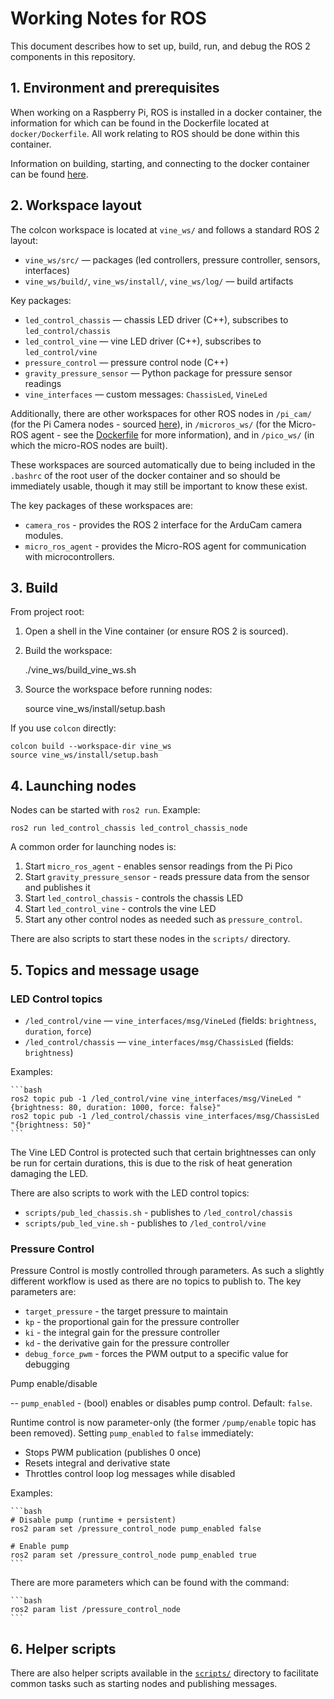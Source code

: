 # Working Notes for ROS

This document describes how to set up, build, run, and debug the ROS 2 components in this repository.

## 1. Environment and prerequisites

When working on a Raspberry Pi, ROS is installed in a docker container, the information for which can be found in the Dockerfile located at `docker/Dockerfile`. All work relating to ROS should be done within this container.

Information on building, starting, and connecting to the docker container can be found [here](./Docker.md).

## 2. Workspace layout

The colcon workspace is located at `vine_ws/` and follows a standard ROS 2 layout:

- `vine_ws/src/` — packages (led controllers, pressure controller, sensors, interfaces)
- `vine_ws/build/`, `vine_ws/install/`, `vine_ws/log/` — build artifacts

Key packages:

- `led_control_chassis` — chassis LED driver (C++), subscribes to `led_control/chassis`
- `led_control_vine` — vine LED driver (C++), subscribes to `led_control/vine`
- `pressure_control` — pressure control node (C++)
- `gravity_pressure_sensor` — Python package for pressure sensor readings
- `vine_interfaces` — custom messages: `ChassisLed`, `VineLed`

Additionally, there are other workspaces for other ROS nodes in `/pi_cam/` (for the Pi Camera nodes - sourced [here](https://github.com/MECH5080-Project-164/camera_ros)), in `/microros_ws/` (for the Micro-ROS agent - see the [Dockerfile](../docker/Dockerfile) for more information), and in `/pico_ws/` (in which the micro-ROS nodes are built).

These workspaces are sourced automatically due to being included in the `.bashrc` of the root user of the docker container and so should be immediately usable, though it may still be important to know these exist.

The key packages of these workspaces are:

- `camera_ros` - provides the ROS 2 interface for the ArduCam camera modules.
- `micro_ros_agent` - provides the Micro-ROS agent for communication with microcontrollers.

## 3. Build

From project root:

1. Open a shell in the Vine container (or ensure ROS 2 is sourced).
2. Build the workspace:

    ./vine_ws/build_vine_ws.sh

3. Source the workspace before running nodes:

    source vine_ws/install/setup.bash

If you use `colcon` directly:

    colcon build --workspace-dir vine_ws
    source vine_ws/install/setup.bash

## 4. Launching nodes

Nodes can be started with `ros2 run`. Example:

    ros2 run led_control_chassis led_control_chassis_node

A common order for launching nodes is:

1. Start `micro_ros_agent` - enables sensor readings from the Pi Pico
2. Start `gravity_pressure_sensor` - reads pressure data from the sensor and publishes it
3. Start `led_control_chassis` - controls the chassis LED
4. Start `led_control_vine` - controls the vine LED
5. Start any other control nodes as needed such as `pressure_control`.

There are also scripts to start these nodes in the `scripts/` directory.

## 5. Topics and message usage

### LED Control topics

- `/led_control/vine` — `vine_interfaces/msg/VineLed` (fields: `brightness`, `duration`, `force`)
- `/led_control/chassis` — `vine_interfaces/msg/ChassisLed` (fields: `brightness`)

Examples:

    ```bash
    ros2 topic pub -1 /led_control/vine vine_interfaces/msg/VineLed "{brightness: 80, duration: 1000, force: false}"
    ros2 topic pub -1 /led_control/chassis vine_interfaces/msg/ChassisLed "{brightness: 50}"
    ```

The Vine LED Control is protected such that certain brightnesses can only be run for certain durations, this is due to the risk of heat generation damaging the LED.

There are also scripts to work with the LED control topics:

- `scripts/pub_led_chassis.sh` - publishes to `/led_control/chassis`
- `scripts/pub_led_vine.sh` - publishes to `/led_control/vine`

### Pressure Control

Pressure Control is mostly controlled through parameters. As such a slightly different workflow is used as there are no topics to publish to. The key parameters are:

- `target_pressure` - the target pressure to maintain
- `kp` - the proportional gain for the pressure controller
- `ki` - the integral gain for the pressure controller
- `kd` - the derivative gain for the pressure controller
- `debug_force_pwm` - forces the PWM output to a specific value for debugging

Pump enable/disable

-- `pump_enabled` - (bool) enables or disables pump control. Default: `false`.

Runtime control is now parameter-only (the former `/pump/enable` topic has been removed). Setting `pump_enabled` to `false` immediately:

- Stops PWM publication (publishes 0 once)
- Resets integral and derivative state
- Throttles control loop log messages while disabled

Examples:

    ```bash
    # Disable pump (runtime + persistent)
    ros2 param set /pressure_control_node pump_enabled false

    # Enable pump
    ros2 param set /pressure_control_node pump_enabled true
    ```

There are more parameters which can be found with the command:

    ```bash
    ros2 param list /pressure_control_node
    ```

## 6. Helper scripts

There are also helper scripts available in the [`scripts/`](../scripts/) directory to facilitate common tasks such as starting nodes and publishing messages.
